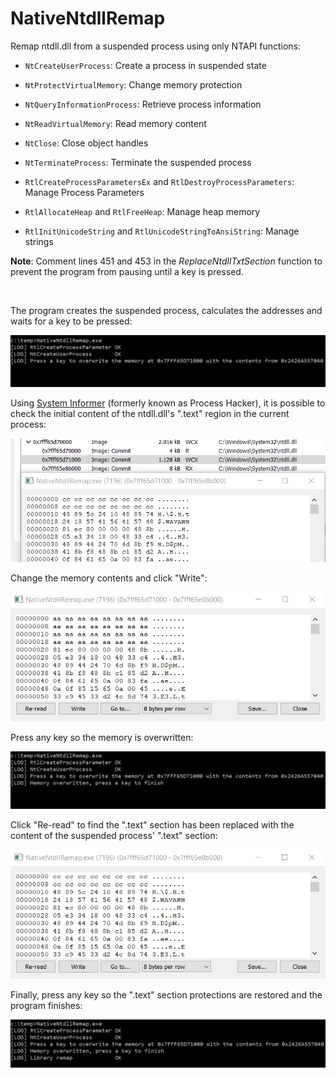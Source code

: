 # NativeNtdllRemap

Remap ntdll.dll from a suspended process using only NTAPI functions:


- `NtCreateUserProcess`: Create a process in suspended state

- `NtProtectVirtualMemory`: Change memory protection

- `NtQueryInformationProcess`: Retrieve process information 

- `NtReadVirtualMemory`: Read memory content

- `NtClose`: Close object handles

- `NtTerminateProcess`: Terminate the suspended process

- `RtlCreateProcessParametersEx` and `RtlDestroyProcessParameters`: Manage Process Parameters

- `RtlAllocateHeap` and `RtlFreeHeap`: Manage heap memory

- `RtlInitUnicodeString` and `RtlUnicodeStringToAnsiString`: Manage strings


**Note**: Comment lines 451 and 453 in the *ReplaceNtdllTxtSection* function to prevent the program from pausing until a key is pressed.

<br>

The program creates the suspended process, calculates the addresses and waits for a key to be pressed:

![img1](https://raw.githubusercontent.com/ricardojoserf/ricardojoserf.github.io/refs/heads/master/images/nativedllremap/Screenshot_1.png)

Using [System Informer](https://systeminformer.com/) (formerly known as Process Hacker), it is possible to check the initial content of the ntdll.dll's ".text" region in the current process:

![img2](https://raw.githubusercontent.com/ricardojoserf/ricardojoserf.github.io/refs/heads/master/images/nativedllremap/Screenshot_2.png)

Change the memory contents and click "Write":

![img3](https://raw.githubusercontent.com/ricardojoserf/ricardojoserf.github.io/refs/heads/master/images/nativedllremap/Screenshot_3.png)

Press any key so the memory is overwritten:

![img4](https://raw.githubusercontent.com/ricardojoserf/ricardojoserf.github.io/refs/heads/master/images/nativedllremap/Screenshot_4.png)

Click "Re-read" to find the ".text" section has been replaced with the content of the suspended process' ".text" section:

![img5](https://raw.githubusercontent.com/ricardojoserf/ricardojoserf.github.io/refs/heads/master/images/nativedllremap/Screenshot_5.png)

Finally, press any key so the ".text" section protections are restored and the program finishes: 

![img6](https://raw.githubusercontent.com/ricardojoserf/ricardojoserf.github.io/refs/heads/master/images/nativedllremap/Screenshot_6.png)
